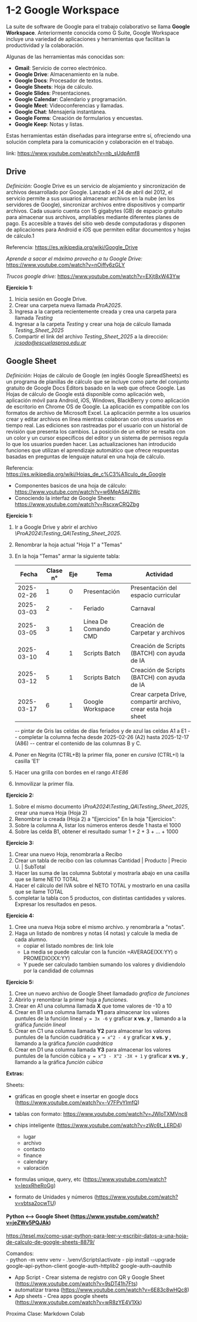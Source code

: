 # 1-2 Google Workspace

La suite de software de Google para el trabajo colaborativo se llama **Google Workspace**. Anteriormente conocida como G Suite, Google Workspace incluye una variedad de aplicaciones y herramientas que facilitan la productividad y la colaboración.

Algunas de las herramientas más conocidas son:

- **Gmail**: Servicio de correo electrónico.
- **Google Drive**: Almacenamiento en la nube.
- **Google Docs**: Procesador de textos.
- **Google Sheets**: Hoja de cálculo.
- **Google Slides**: Presentaciones.
- **Google Calendar**: Calendario y programación.
- **Google Meet**: Videoconferencias y llamadas.
- **Google Chat**: Mensajería instantánea.
- **Google Forms**: Creación de formularios y encuestas.
- **Google Keep**: Notas y listas.

Estas herramientas están diseñadas para integrarse entre sí, ofreciendo una solución completa para la comunicación y colaboración en el trabajo. 

link: https://www.youtube.com/watch?v=nb_sUdpAmf8


## Drive

_Definición:_ Google Drive es un servicio de alojamiento y sincronización de archivos desarrollado por Google. Lanzado el 24 de abril del 2012, el servicio permite a sus usuarios almacenar archivos en la nube (en los servidores de Google), sincronizar archivos entre dispositivos y compartir archivos. Cada usuario cuenta con 15 gigabytes (GB) de espacio gratuito para almacenar sus archivos, ampliables mediante diferentes planes de pago. Es accesible a través del sitio web desde computadoras y disponen de aplicaciones para Android e iOS que permiten editar documentos y hojas de cálculo.1​

Referencia: https://es.wikipedia.org/wiki/Google_Drive

_Aprende a sacar el máximo provecho a tu Google Drive:_ https://www.youtube.com/watch?v=nOiffy6zGLY

_Trucos google drive:_ https://www.youtube.com/watch?v=EXjt8xW43Yw

**Ejercicio 1:**	
  1. Inicia sesión en Google Drive.
  2. Crear una carpeta nueva llamada *ProA2025*.
  3. Ingresa a la carpeta recientemente creada y crea una carpeta para llamada *Testing*
  4. Ingresar a la carpeta *Testing*  y crear una hoja de cálculo llamada *Testing_Sheet_2025*
  5. Compartir el link del archivo *Testing_Sheet_2025* a la dirección: *jcsodo@escuelasproa.edu.ar*

     
## Google Sheet

_Definición:_ Hojas de cálculo de Google (en inglés Google SpreadSheets) es un programa de planillas de cálculo que se incluye como parte del conjunto gratuito de Google Docs Editors basado en la web que ofrece Google. Las Hojas de cálculo de Google está disponible como aplicación web, aplicación móvil para Android, iOS, Windows, BlackBerry y como aplicación de escritorio en Chrome OS de Google. La aplicación es compatible con los formatos de archivo de Microsoft Excel. La aplicación permite a los usuarios crear y editar archivos en línea mientras colaboran con otros usuarios en tiempo real. Las ediciones son rastreadas por el usuario con un historial de revisión que presenta los cambios. La posición de un editor se resalta con un color y un cursor específicos del editor y un sistema de permisos regula lo que los usuarios pueden hacer. Las actualizaciones han introducido funciones que utilizan el aprendizaje automático que ofrece respuestas basadas en preguntas de lenguaje natural en una hoja de cálculo.

Referencia: https://es.wikipedia.org/wiki/Hojas_de_c%C3%A1lculo_de_Google

 - Componentes basicos de una hoja de cálculo: https://www.youtube.com/watch?v=w6MeASAl2Wc
 - Conociendo la interfaz de Google Sheets: https://www.youtube.com/watch?v=RscxwCRQZbg

**Ejercicio 1:** 
  1. Ir a Google Drive y abrir el archivo *\ProA2024\Testing_QA\Testing_Sheet_2025*.
  2. Renombrar la hoja actual "Hoja 1" a "Temas"
  3. En la hoja "Temas" armar la siguiente tabla:

     | Fecha | Clase n° | Eje | Tema | Actividad |
     |-------|----------|-----|------|-----------|
     | 2025-02-26 | 1 | 0 | Presentación | Presentación del espacio curricular |
     | 2025-03-03 | 2 | - | Feriado | Carnaval |
     | 2025-03-05 | 3 | 1 | Línea De Comando CMD | Creación de Carpetar y archivos |
     | 2025-03-10 | 4 | 1 | Scripts Batch | Creación de Scripts (BATCH) con ayuda de IA |
     | 2025-03-12 | 5 | 1 | Scripts Batch | Creación de Scripts (BATCH) con ayuda de IA |
     | 2025-03-17 | 6 | 1 | Google Workspace | Crear carpeta Drive, compartir archivo, crear esta hoja sheet |
 
     -- pintar de Gris las celdas de días feriados y de azul las celdas A1 a E1 
     -- completar la columna fecha desde 2025-02-26 (A2) hasta 2025-12-17 (A86)
     -- centrar el contenido de las columnas B y C.
     
  5. Poner en Negrita (CTRL+B) la primer fila, poner en _cursiva_ (CTRL+I) la casilla 'E1'
  6. Hacer una grilla con bordes en el rango _A1:E86_
  7. Inmovilizar la primer fila.

     
 **Ejercicio 2:** 
  1. Sobre el mismo documento *\ProA2024\Testing_QA\Testing_Sheet_2025*, crear una nueva Hoja (Hoja 2)
  2. Renombrar la creada (Hoja 2) a  "Ejercicios"
  En la hoja "Ejercicios":
  3. Sobre la columna A, listar los números enteros desde 1 hasta el 1000
  4. Sobre las celda B1, obtener el resultado sumar 1 + 2 + 3 + ... + 1000
 
 **Ejercicio 3:**
  1. Crear una nuevo Hoja, renombrarla a Recibo
  2. Crear un tabla de recibo con las columnas Cantidad | Producto | Precio U. | SubTotal
  3. Hacer las suma de las columna Subtotal y mostrarla abajo en una casilla que se llame NETO TOTAL
  4. Hacer el cálculo del IVA sobre el NETO TOTAL y mostrarlo en una casilla que se llame TOTAL
  5. completar la tabla con 5 productos, con distintas cantidades y valores. Expresar los resultados en pesos.
 
 **Ejercicio 4:**
  1. Cree una nueva Hoja sobre el mismo archivo. y renombrarla a "notas".
  2. Haga un listado de nombres y notas (4 notas) y calcule la media de cada alumno.
     * copiar el listado nombres de: link lole
     * La media se puede calcular con la función =AVERAGE(XX:YY) o PROMEDIO(XX:YY) 
     * Y puede ser calculado tambien sumando los valores y dividiendolo por la candidad de columnas  
 
 **Ejercicio 5:**
  1. Cree un nuevo archivo de Google Sheet llamadado _grafica de funciones_
  2. Abrirlo y renombrar la primer hoja a _funciones_.
  3. Crear en A1 una columna llamada **X** que tome valores de -10 a 10
  4. Crear en B1 una columna llamada **Y1** para almacenar los valores puntules de la función lineal `y = 3x -6` y graficar **x vs. y** , llamando a la gráfica _función lineal_
  5. Crear en C1 una columna llamada **Y2** para almacenar los valores puntules de la función cuadrática `y = x^2 - 4`  y graficar **x vs. y** , llamando a la gráfica _función cuadrática_
  6. Crear en D1 una columna llamada **Y3** para almacenar los valores puntules de la función cúbica `y = x^3 - X^2 -3X + 1`  y graficar **x vs. y** , llamando a la gráfica _función cúbica_


**Extras:**

Sheets: 
	
 + gráficas en google sheet e insertar en google docs (https://www.youtube.com/watch?v=-V7FPvYImfQ)
 + tablas con formato: https://www.youtube.com/watch?v=JWIoTXMVnc8
 + chips inteligente (https://www.youtube.com/watch?v=zWc6t_LERD4)
	- lugar
	- archivo
	- contacto
	- finance
	- calendary
	- valoración

 + formulas unique, query, etc (https://www.youtube.com/watch?v=IeoxRheRoGg)
 + formato de Unidades y números (https://www.youtube.com/watch?v=vbtsa2ocwTU)
	
#### Python <--> Google Sheet	(https://www.youtube.com/watch?v=jeZWv5PQJAk)

https://tesel.mx/como-usar-python-para-leer-y-escribir-datos-a-una-hoja-de-calculo-de-google-sheets-8879/

Comandos:    
	- python -m venv venv
 	- .\venv\Scripts\activate
  	- pip install --upgrade google-api-python-client google-auth-httplib2 google-auth-oauthlib

 + App Script - Crear sistema de registro con QR y Google Sheet (https://www.youtube.com/watch?v=9sDT41h7Fts)
 + automatizar trarea (https://www.youtube.com/watch?v=6E83c8wHQc8)
 + App sheets - Crea apps google sheets (https://www.youtube.com/watch?v=wR8zYE4V1Xk)


Proxima Clase: 
  Markdown
  Colab

